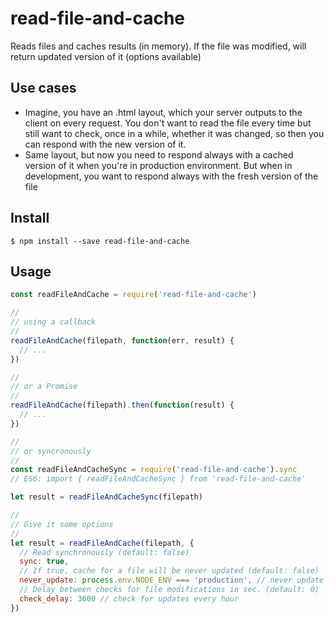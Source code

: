 # read-file-and-cache

Reads files and caches results (in memory). If the file was modified, will return updated version of it (options available)

## Use cases

* Imagine, you have an .html layout, which your server outputs to the client
on every request. You don't want to read the file every time but still want to
check, once in a while, whether it was changed, so then you can respond with the
new version of it.
* Same layout, but now you need to respond always with a cached version of it
when you're in production environment. But when in development, you want to
respond always with the fresh version of the file

## Install

```
$ npm install --save read-file-and-cache
```


## Usage

```js
const readFileAndCache = require('read-file-and-cache')

//
// using a callback
//
readFileAndCache(filepath, function(err, result) {
  // ...
})

//
// or a Promise
//
readFileAndCache(filepath).then(function(result) {
  // ...
})

//
// or syncronously
//
const readFileAndCacheSync = require('read-file-and-cache').sync
// ES6: import { readFileAndCacheSync } from 'read-file-and-cache'

let result = readFileAndCacheSync(filepath)

//
// Give it some options
//
let result = readFileAndCache(filepath, {
  // Read synchronously (default: false)
  sync: true,
  // If true, cache for a file will be never updated (default: false)
  never_update: process.env.NODE_ENV === 'production', // never update cache when in production
  // Delay between checks for file modifications in sec. (default: 0)
  check_delay: 3600 // check for updates every hour
})
```
